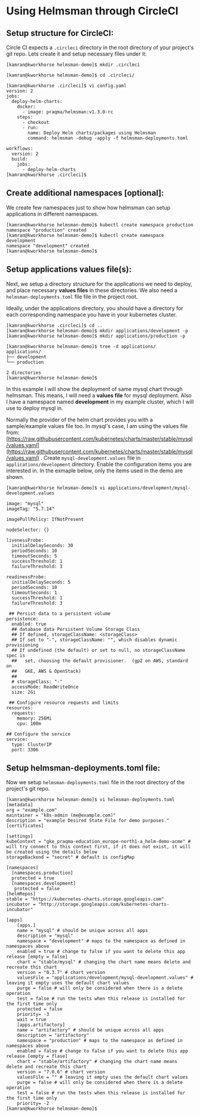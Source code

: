 # Using Helmsman through CircleCI

## Setup structure for CircleCI:
Circle CI expects a `.circleci` directory in the root directory of your project's git repo. Lets create it and setup necessary files under it:

```
[kamran@kworkhorse helmsman-demo]$ mkdir .circleci

[kamran@kworkhorse helmsman-demo]$ cd .circleci/

[kamran@kworkhorse .circleci]$ vi config.yaml
version: 2
jobs:
  deploy-helm-charts:
    docker:
      - image: praqma/helmsman:v1.3.0-rc
    steps:
      - checkout
      - run:
        name: Deploy Helm charts/packages using Helmsman
        command: helmsman -debug -apply -f helmsman-deployments.toml

workflows:
  version: 2
  build:
    jobs:
      - deploy-helm-charts
[kamran@kworkhorse .circleci]$
```

## Create additional namespaces [optional]:
We create few namespaces just to show how helmsman can setup applications in different namespaces.
```
[kamran@kworkhorse helmsman-demo]$ kubectl create namespace production
namespace "production" created
[kamran@kworkhorse helmsman-demo]$ kubectl create namespace development
namespace "development" created
[kamran@kworkhorse helmsman-demo]$ 
```


## Setup applications values file(s):
Next, we setup a directory structure for the applications we need to deploy, and place necessary **values files** in these directories. We also need a `helmsman-deployments.toml` file file in the project root.

Ideally, under the applications directory, you should have a directory for each corresponding namespace you have in your kubernetes cluster. 
```
[kamran@kworkhorse .circleci]$ cd ..
[kamran@kworkhorse helmsman-demo]$ mkdir applications/development -p
[kamran@kworkhorse helmsman-demo]$ mkdir applications/production -p

[kamran@kworkhorse helmsman-demo]$ tree -d applications/
applications/
├── development
└── production

2 directories
[kamran@kworkhorse helmsman-demo]$ 
```


In this example I will show the deployment of same mysql chart through helmsman. This means, I will need a **values file** for mysql deployment. Also I have a namespace named **development** in my example  cluster, which I will use to deploy mysql in.

Normally the provider of the helm chart provides you with a sample/example values file too. In mysql's case, I am using the values file from: [https://raw.githubusercontent.com/kubernetes/charts/master/stable/mysql/values.yaml](https://raw.githubusercontent.com/kubernetes/charts/master/stable/mysql/values.yaml) . Create `mysql-development.values` file in `applications/development` directory. Enable the configuration items you are interested in. In the exmaple below, only the items used in the demo are shown.

```
[kamran@kworkhorse helmsman-demo]$ vi applications/development/mysql-development.values

image: "mysql"
imageTag: "5.7.14"

imagePullPolicy: IfNotPresent

nodeSelector: {}

livenessProbe:
  initialDelaySeconds: 30
  periodSeconds: 10
  timeoutSeconds: 5
  successThreshold: 1
  failureThreshold: 3

readinessProbe:
  initialDelaySeconds: 5
  periodSeconds: 10
  timeoutSeconds: 1
  successThreshold: 1
  failureThreshold: 3

 ## Persist data to a persistent volume
persistence:
  enabled: true
  ## database data Persistent Volume Storage Class
  ## If defined, storageClassName: <storageClass>
  ## If set to "-", storageClassName: "", which disables dynamic provisioning
  ## If undefined (the default) or set to null, no storageClassName spec is
  ##   set, choosing the default provisioner.  (gp2 on AWS, standard on
  ##   GKE, AWS & OpenStack)
  ##
  # storageClass: "-"
  accessMode: ReadWriteOnce
  size: 2Gi

 ## Configure resource requests and limits
resources:
  requests:
    memory: 256Mi
    cpu: 100m

## Configure the service
service:
  type: ClusterIP
  port: 3306
```

## Setup helmsman-deployments.toml file:
Now we setup `helmsman-deployments.toml` file in the root directory of the project's git repo.

```
[kamran@kworkhorse helmsman-demo]$ vi helmsman-deployments.toml
[metadata]
org = "example.com"
maintainer = "k8s-admin (me@example.com)"
description = "example Desired State File for demo purposes."
[certificates]

[settings]
kubeContext = "gke_praqma-education_europe-north1-a_helm-demo-acme" # will try connect to this context first, if it does not exist, it will be created using the details below
storageBackend = "secret" # default is configMap

[namespaces]
  [namespaces.production]
  protected = true
  [namespaces.development]
   protected = false
[helmRepos]
stable = "https://kubernetes-charts.storage.googleapis.com"
incubator = "http://storage.googleapis.com/kubernetes-charts-incubator"

[apps]
    [apps.]
    name = "mysql" # should be unique across all apps
    description = "mysql"
    namespace = "development" # maps to the namespace as defined in namespaces above
    enabled = true # change to false if you want to delete this app release [empty = false]
    chart = "stable/mysql" # changing the chart name means delete and recreate this chart
    version = "0.3.7" # chart version
    valuesFile = "applications/development/mysql-development.values" # leaving it empty uses the default chart values
    purge = false # will only be considered when there is a delete operation
    test = false # run the tests when this release is installed for the first time only
    protected = false
    priority= -3
    wait = true
    [apps.artifactory]
    name = "artifactory" # should be unique across all apps
    description = "artifactory"
    namespace = "production" # maps to the namespace as defined in namespaces above
    enabled = false # change to false if you want to delete this app release [empty = flase]
    chart = "stable/artifactory" # changing the chart name means delete and recreate this chart
    version = "7.0.6" # chart version
    valuesFile = "" # leaving it empty uses the default chart values
    purge = false # will only be considered when there is a delete operation
    test = false # run the tests when this release is installed for the first time only
    priority= -2
[kamran@kworkhorse helmsman-demo]$ 
```




